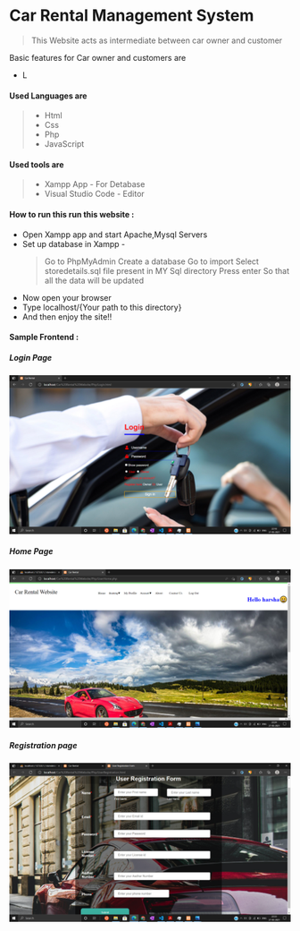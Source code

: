 # Car Rental Management System

> This  Website acts as intermediate between car owner and customer 

Basic features for Car owner and customers are
* L

#### Used Languages are 
> * Html 
> * Css
> * Php
> * JavaScript

#### Used tools are 
> * Xampp App           - For Detabase
> * Visual Studio Code  - Editor

#### How to run this run this website :

* Open Xampp app and start Apache,Mysql Servers
* Set up database in Xampp -
    > Go to PhpMyAdmin 
    > Create a database
    > Go to import
    > Select storedetails.sql file present in MY Sql directory
    > Press enter So that all the data will be updated
* Now open your browser 
* Type localhost/{Your path to this directory}
* And then enjoy the site!!

#### Sample Frontend :

##### Login Page
![Image](./Sample/Login.png)

##### Home Page
![Image](./Sample/UserHome.png)

##### Registration page
![Image](./Sample/Registration.png)